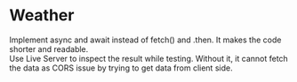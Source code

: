 # Weather

Implement async and await instead of fetch() and .then.  It makes the code shorter and readable.
<br>
Use Live Server to inspect the result while testing.  Without it, it cannot fetch the data as CORS issue by trying to get data from client side.